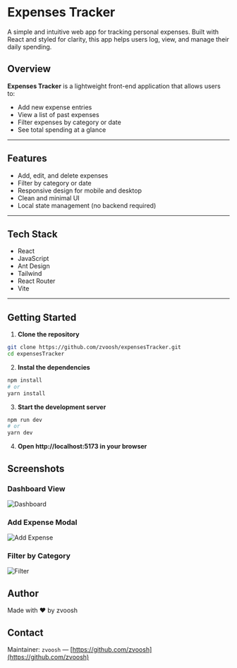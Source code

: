 # Expenses Tracker

A simple and intuitive web app for tracking personal expenses. Built with React and styled for clarity, this app helps users log, view, and manage their daily spending.

## Overview

**Expenses Tracker** is a lightweight front-end application that allows users to:

- Add new expense entries
- View a list of past expenses
- Filter expenses by category or date
- See total spending at a glance

---

## Features

- Add, edit, and delete expenses
- Filter by category or date
- Responsive design for mobile and desktop
- Clean and minimal UI
- Local state management (no backend required)

---

## Tech Stack

- React
- JavaScript
- Ant Design
- Tailwind
- React Router
- Vite

---

## Getting Started

1. **Clone the repository**

```bash
git clone https://github.com/zvoosh/expensesTracker.git
cd expensesTracker
```

2.  **Instal the dependencies**

```bash
npm install
# or
yarn install
```

3. **Start the development server**

```bash
npm run dev
# or
yarn dev
```

4. **Open http://localhost:5173 in your browser**

## Screenshots

### Dashboard View

![Dashboard](https://i.imgur.com/XYZ123.png)

### Add Expense Modal

![Add Expense](https://i.imgur.com/ABC456.png)

### Filter by Category

![Filter](https://i.imgur.com/DEF789.png)

## Author

Made with ❤️ by zvoosh

## Contact

Maintainer: `zvoosh` — [https://github.com/zvoosh](https://github.com/zvoosh)
